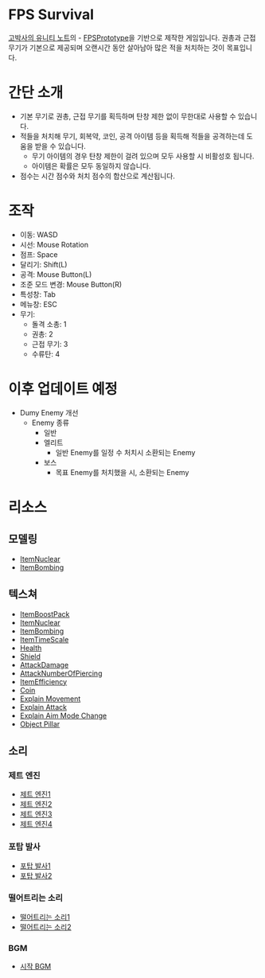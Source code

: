 # FPS Survival
[고박사의 유니티 노트](https://www.youtube.com/c/%EA%B3%A0%EB%B0%95%EC%82%AC%EC%9D%98%EC%9C%A0%EB%8B%88%ED%8B%B0%EB%85%B8%ED%8A%B8)의 - [FPSPrototype](https://www.youtube.com/watch?v=GvtZDGN_kbQ&list=PLC2Tit6NyVidfJ9XCIAy0YBwxSoBGTyiP&index=12)을 기반으로 제작한 게임입니다. 권총과 근접 무기가 기본으로 제공되며 오랜시간 동안 살아남아 많은 적을 처치하는 것이 목표입니다.

# 간단 소개
* 기본 무기로 권총, 근접 무기를 획득하며 탄창 제한 없이 무한대로 사용할 수 있습니다.
* 적들을 처치해 무기, 회복약, 코인, 공격 아이템 등을 획득해 적들을 공격하는데 도움을 받을 수 있습니다.
  * 무기 아이템의 경우 탄창 제한이 걸려 있으며 모두 사용할 시 비활성호 됩니다.
  * 아이템은 확률은 모두 동일하지 않습니다.
* 점수는 시간 점수와 처치 점수의 합산으로 계산됩니다.

# 조작
* 이동: WASD
* 시선: Mouse Rotation
* 점프: Space
* 달리기: Shift(L)
* 공격: Mouse Button(L)
* 조준 모드 변경: Mouse Button(R)
* 특성창: Tab
* 메뉴창: ESC
* 무기: 
  * 돌격 소총: 1
  * 권총: 2
  * 근접 무기: 3
  * 수류탄: 4
  
# 이후 업데이트 예정
* Dumy Enemy 개선
  * Enemy 종류
    * 일반
    * 엘리트
      * 일반 Enemy를 일정 수 처치시 소환되는 Enemy
    * 보스
      * 목표 Enemy를 처치했을 시, 소환되는 Enemy

# 리소스
## 모델링
* [ItemNuclear](https://www.cgtrader.com/free-3d-models/military/gun/atom-bomb-d4036a4c-0e17-4e8a-8391-01a71e39fea4)
* [ItemBombing](https://www.cgtrader.com/free-3d-models/military/rocketry/game-ready-bomb)

## 텍스쳐
* [ItemBoostPack](https://icon-icons.com/ko/%EC%95%84%EC%9D%B4%EC%BD%98/comet-%EB%B6%88/54192)
* [ItemNuclear](https://www.flaticon.com/kr/free-icon/nuclear-sign_3254219)
* [ItemBombing](https://www.flaticon.com/free-icon/bomb_2369388?term=bomb&page=1&position=24&page=1&position=24&related_id=2369388&origin=search)
* [ItemTimeScale](https://www.flaticon.com/free-icon/speedometer_3012125?term=slow&page=1&position=12&page=1&position=12&related_id=3012125&origin=search)
* [Health](https://www.flaticon.com/free-icon/cardiogram_3004458?term=health&page=1&position=17&page=1&position=17&related_id=3004458&origin=search)
* [Shield](https://www.flaticon.com/free-icon/shield_5800778?related_id=5800778&origin=search)
* [AttackDamage](https://www.flaticon.com/free-icon/submachine-gun_1233?term=gun&page=1&position=3&page=1&position=3&related_id=1233&origin=search)
* [AttackNumberOfPiercing](https://www.flaticon.com/free-icon/enemy_1477179?term=enemy&page=1&position=5&page=1&position=5&related_id=1477179&origin=search)
* [ItemEfficiency](https://www.flaticon.com/free-icon/weapon_7418780?term=game%20item&page=1&position=8&page=1&position=8&related_id=7418780&origin=search)
* [Coin](https://www.flaticon.com/free-icon/wasd_7177433)
* [Explain Movement](https://www.flaticon.com/free-icon/left-click_3645819)
* [Explain Attack](https://www.flaticon.com/free-icon/right-click_3645851)
* [Explain Aim Mode Change](https://www.flaticon.com/free-icon/shift_6348447?term=shift&page=1&position=12&origin=search&related_id=6348447)
* [Object Pillar](https://polyhaven.com/a/japanese_stone_wall)

## 소리
### 제트 엔진
* [제트 엔진1](https://freesound.org/people/confusion_music/sounds/103439/)
* [제트 엔진2](https://freesound.org/people/daliacoss/sounds/414483/)
* [제트 엔진3](https://freesound.org/people/mycompasstv/sounds/477132/)
* [제트 엔진4](https://freesound.org/people/InSintesi/sounds/346034/)

### 포탑 발사
* [포탑 발사1](https://freesound.org/people/colorsCrimsonTears/sounds/566200/)
* [포탑 발사2](https://freesound.org/people/colorsCrimsonTears/sounds/580308/)

### 떨어트리는 소리
* [떨어트리는 소리1](https://freesound.org/people/SpaceJoe/sounds/484899/)
* [떨어트리는 소리2](https://freesound.org/people/roboroo/sounds/492862/)

### BGM
* [시작 BGM](https://www.bensound.com/royalty-free-music/track/extreme-action)
